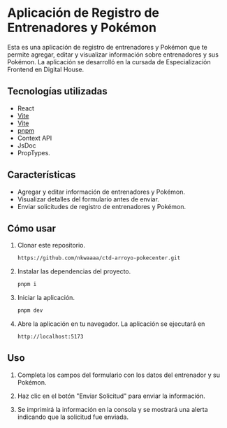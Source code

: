# Aplicación de Registro de Entrenadores y Pokémon

Esta es una aplicación de registro de entrenadores y Pokémon que te permite agregar, editar y visualizar información sobre entrenadores y sus Pokémon. La aplicación se desarrolló en la cursada de Especialización Frontend en Digital House.

## Tecnologías utilizadas

- React
- [Vite](https://vitejs.dev/)
- <a href="https://vitejs.dev/" target="_blank">Vite</a>
- [pnpm](https://pnpm.io/es/)
- Context API
- JsDoc
- PropTypes.

## Características

- Agregar y editar información de entrenadores y Pokémon.
- Visualizar detalles del formulario antes de enviar.
- Enviar solicitudes de registro de entrenadores y Pokémon.

## Cómo usar

1. Clonar este repositorio.

   ```bash
   https://github.com/nkwaaaa/ctd-arroyo-pokecenter.git
   ```

2. Instalar las dependencias del proyecto.

   ```bash
   pnpm i
   ```

3. Iniciar la aplicación.

   ```bash
   pnpm dev
   ```

4. Abre la aplicación en tu navegador. La aplicación se ejecutará en

   ```
   http://localhost:5173
   ```

## Uso

1. Completa los campos del formulario con los datos del entrenador y su Pokémon.

2. Haz clic en el botón "Enviar Solicitud" para enviar la información.

3. Se imprimirá la información en la consola y se mostrará una alerta indicando que la solicitud fue enviada.
